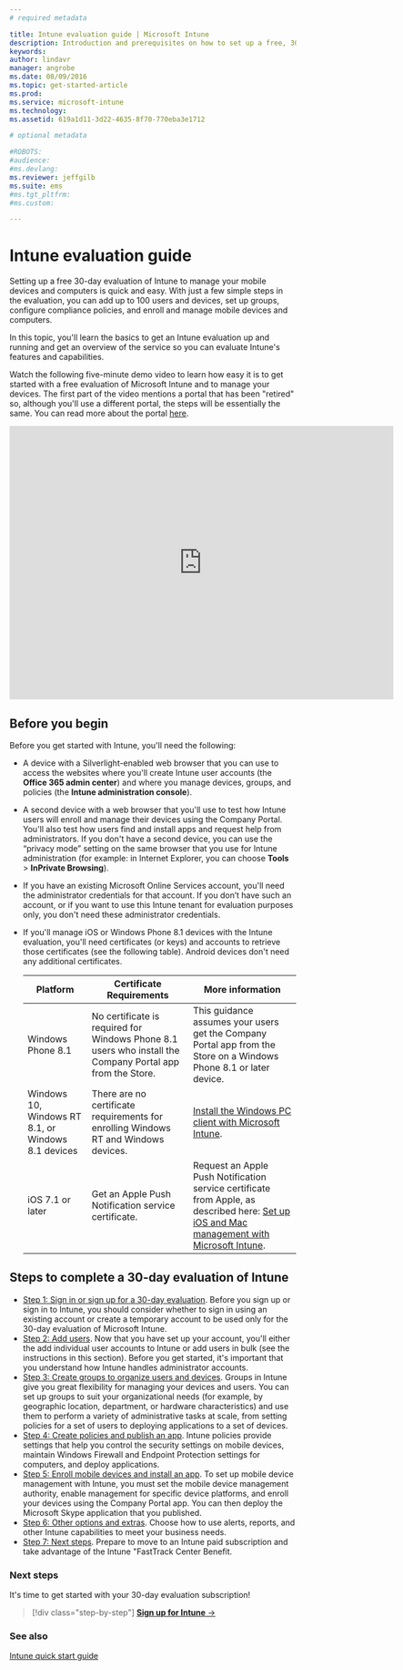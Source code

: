 ```yaml
---
# required metadata

title: Intune evaluation guide | Microsoft Intune
description: Introduction and prerequisites on how to set up a free, 30-day evaluation of Intune
keywords:
author: lindavr
manager: angrobe
ms.date: 08/09/2016
ms.topic: get-started-article
ms.prod:
ms.service: microsoft-intune
ms.technology:
ms.assetid: 619a1d11-3d22-4635-8f70-770eba3e1712

# optional metadata

#ROBOTS:
#audience:
#ms.devlang:
ms.reviewer: jeffgilb
ms.suite: ems
#ms.tgt_pltfrm:
#ms.custom:

---
```


# Intune evaluation guide
Setting up a free 30-day evaluation of Intune to manage your mobile devices and computers is quick and easy. With just a few simple steps in the evaluation, you can add up to 100 users and devices, set up groups, configure compliance policies, and enroll and manage mobile devices and computers.

In this topic, you'll learn the basics  to get an Intune evaluation up and running and get an overview of the service so you can evaluate Intune's features and capabilities.

Watch the following five-minute demo video to learn how easy it is to get started with a free evaluation of Microsoft Intune and to manage your devices. The first part of the video mentions a portal that has been "retired" so, although you'll use a different portal, the steps will be essentially the same. You can read more about the portal [here](https://docs.microsoft.com/intune/deploy-use/account-portal-merged-with-Office-365).

<iframe width="675" height="480" src="https://www.youtube.com/embed/ltcZvm4VOFU" frameborder="0" allowfullscreen></iframe>

## Before you begin
Before you get started with Intune, you'll need the following:

-   A device with a Silverlight-enabled web browser that you can use to access the websites where you'll  create Intune user accounts (the **Office 365 admin center**) and where you manage devices, groups, and policies  (the **Intune administration console**).

-   A second device with a web browser that you'll use  to test how Intune users will enroll and manage their devices using the Company Portal. You'll also test how users find and install apps and request help from administrators. If you don't have a second device, you can use the “privacy mode” setting on the same browser that you use for Intune administration (for example: in Internet Explorer, you can choose **Tools** &gt; **InPrivate Browsing**).

-   If you have an existing Microsoft Online Services account, you'll need the  administrator credentials for that account. If you don’t have such an account, or if you want to use this Intune tenant for evaluation purposes only, you don't need these administrator credentials.

-   If you'll manage iOS or Windows Phone 8.1 devices with the Intune evaluation, you'll need certificates (or keys) and accounts to retrieve those certificates (see the following table). Android devices don't need any additional certificates.

    |Platform|Certificate Requirements|More information|
    |------------|----------------------------|--------------------|
    |Windows Phone 8.1 |No certificate is required for Windows Phone 8.1 users who install the Company Portal app from the Store. |This guidance assumes your users get the Company Portal app from the Store on a Windows Phone 8.1 or later device. |
    |Windows 10, Windows RT 8.1, or Windows 8.1 devices|There are no certificate requirements for enrolling Windows RT and Windows devices.|[Install the Windows PC client with Microsoft Intune](/Intune/Deploy-Use/install-the-windows-pc-client-with-microsoft-intune).|
    |iOS 7.1 or later|Get an Apple Push Notification service certificate.|Request an Apple Push Notification service certificate from Apple, as described here: [Set up iOS and Mac management with Microsoft Intune](/Intune/Deploy-Use/set-up-ios-and-mac-management-with-microsoft-intune).|

## Steps to complete a 30-day evaluation of Intune
- [Step 1: Sign in or sign up for a 30-day evaluation](get-started-with-a-30-day-trial-of-microsoft-intune-step-1.md). Before  you sign up or sign in to Intune,  you should consider whether to sign in using an existing account or create a temporary account to be used only for the 30-day evaluation of Microsoft Intune.
- [Step 2: Add users](get-started-with-a-30-day-trial-of-microsoft-intune-step-2.md). Now that you have set up your account, you'll either the add individual user accounts to Intune or add users in bulk (see the instructions in this section). Before you get started, it's important that you understand how Intune handles administrator accounts.
- [Step 3: Create groups to organize users and devices](get-started-with-a-30-day-trial-of-microsoft-intune-step-3.md). Groups in Intune give you great flexibility for managing your devices and users. You can set up groups to suit your organizational needs (for example, by geographic location, department, or hardware characteristics) and use them to perform a variety of administrative tasks at scale, from setting policies for a set of users to deploying applications to a set of devices.
- [Step 4: Create policies and publish an app](get-started-with-a-30-day-trial-of-microsoft-intune-step-4.md). Intune policies provide settings that help you control the security settings on mobile devices, maintain Windows Firewall and Endpoint Protection settings for computers, and deploy applications.
- [Step 5: Enroll mobile devices and install an app](get-started-with-a-30-day-trial-of-microsoft-intune-step-5.md). To set up mobile device management with Intune, you must set the mobile device management authority, enable management for specific device platforms, and enroll your devices using the Company Portal app. You can then deploy the Microsoft Skype application that you published.
- [Step 6: Other options and extras](get-started-with-a-30-day-trial-of-microsoft-intune-step-6.md). Choose how to use alerts, reports, and other Intune capabilities to meet your business needs.
- [Step 7: Next steps](get-started-with-a-30-day-trial-of-microsoft-intune-step-7.md). Prepare to move to an Intune paid subscription and take advantage of the Intune "FastTrack Center Benefit.


### Next steps
It's time to get started with your 30-day evaluation subscription!

>[!div class="step-by-step"]
[**Sign up for Intune** &rarr;](.\get-started-with-a-30-day-trial-of-microsoft-intune-step-1.md)

### See also
[Intune quick start guide](/intune/get-started/start-with-a-paid-subscription-to-microsoft-intune)
